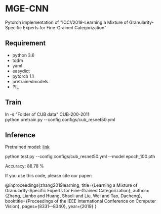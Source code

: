 # MGE-CNN

Pytorch implementation of "ICCV2019-Learning a Mixture of Granularity-Specific Experts for Fine-Grained Categorization"

## Requirement
   - python 3.6
   - tqdm
   - yaml
   - easydict
   - pytorch 1.1
   - pretrainedmodels
   - PIL



## Train
ln -s "Folder of CUB data" CUB-200-2011 \
python pretrain.py --config configs/cub_resnet50.yml 

## Inference
Pretrained model: [link](https://drive.google.com/file/d/1JS8tI0gnBIW-tT97DjL1Rc2kJmorrhM2/view?usp=sharing)

python test.py --config configs/cub_resnet50.yml --model epoch_100.pth

Accuracy: 88.78 %


If you use this code, please cite our paper: 

@inproceedings{zhang2019learning,
  title={Learning a Mixture of Granularity-Specific Experts for Fine-Grained Categorization},
  author={Zhang, Lianbo and Huang, Shaoli and Liu, Wei and Tao, Dacheng},
  booktitle={Proceedings of the IEEE International Conference on Computer Vision},
  pages={8331--8340},
  year={2019}
}








